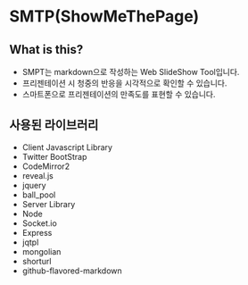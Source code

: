 # SMTP(ShowMeThePage)

## What is this?
* SMPT는 markdown으로 작성하는 Web SlideShow Tool입니다.
* 프리젠테이션 시 청중의 반응을 시각적으로 확인할 수 있습니다.
* 스마트폰으로 프리젠테이션의 만족도를 표현할 수 있습니다.

## 사용된 라이브러리
* Client Javascript Library
 * Twitter BootStrap
 * CodeMirror2
 * reveal.js
 * jquery
 * ball_pool
* Server Library
 * Node
 * Socket.io
 * Express
 * jqtpl
 * mongolian
 * shorturl
 * github-flavored-markdown

